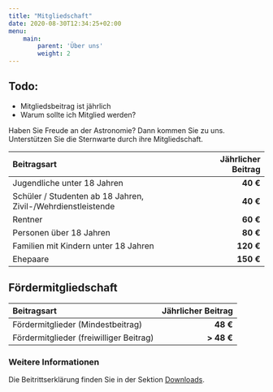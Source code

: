 ```yaml
---
title: "Mitgliedschaft"
date: 2020-08-30T12:34:25+02:00
menu:
    main: 
        parent: 'Über uns'
        weight: 2
---
```

## Todo:
- Mitgliedsbeitrag ist jährlich
- Warum sollte ich Mitglied werden?


Haben Sie Freude an der Astronomie? Dann kommen Sie zu uns. Unterstützen Sie die Sternwarte durch ihre Mitgliedschaft.

| Beitragsart | Jährlicher Beitrag |
|:--|--:|
| Jugendliche unter 18 Jahren | **40 €** |
| Schüler / Studenten ab 18 Jahren, Zivil-/Wehrdienstleistende | **40 €** |
| Rentner | **60 €** |
| Personen über 18 Jahren | **80 €** |
| Familien mit Kindern unter 18 Jahren | **120 €** |
| Ehepaare | **150 €** |

## Fördermitgliedschaft

| Beitragsart | Jährlicher Beitrag |
|:--|--:|
| Fördermitglieder (Mindestbeitrag) | **48 €** |
| Fördermitglieder (freiwilliger Beitrag) |**> 48 €**|

### Weitere Informationen

Die Beitrittserklärung finden Sie in der Sektion [Downloads](/infos/downloads).